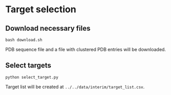 # Target selection
## Download necessary files
```
bash download.sh
```
PDB sequence file and a file with clustered PDB entries will be downloaded.

## Select targets
```
python select_target.py
```
Target list will be created at `../../data/interim/target_list.csv`.
